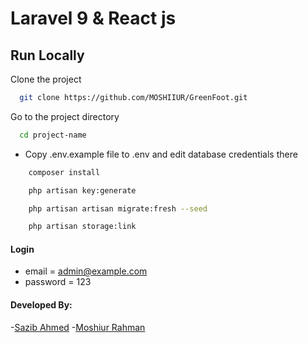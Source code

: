 # Laravel 9 & React js 


## Run Locally

Clone the project

```bash
  git clone https://github.com/MOSHIIUR/GreenFoot.git
```

Go to the project directory

```bash
  cd project-name
```

-   Copy .env.example file to .env and edit database credentials there

```bash
    composer install
```

```bash
    php artisan key:generate
```

```bash
    php artisan artisan migrate:fresh --seed
```

```bash
    php artisan storage:link
```

#### Login

-   email = admin@example.com
-   password = 123

#### Developed By:

-[Sazib Ahmed](https://github.com/Sazib-Ahmed)
-[Moshiur Rahman](https://github.com/MOSHIIUR)

